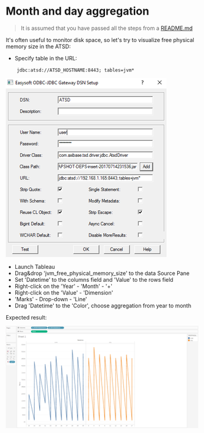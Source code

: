 # Month and day aggregation

> It is assumed that you have passed all the steps from a [README.md]()

It's often useful to monitor disk space, so let's try to visualize free physical memory size in the ATSD:

- Specify table in the URL: 
```
    jdbc:atsd://ATSD_HOSTNAME:8443; tables=jvm*
```
![](images/tables_spec.png)


- Launch Tableau
- Drag&drop 'jvm_free_physical_memory_size' to the data Source Pane
- Set 'Datetime' to the columns field and 'Value' to the rows field
- Right-click on the 'Year' - 'Month' - '+'
- Right-click on the 'Value' - 'Dimension' 
- 'Marks' - Drop-down - 'Line'
- Drag 'Datetime' to the 'Color', choose aggregation from year to month


Expected result:

![](images/free_physical_memory_size.png)
